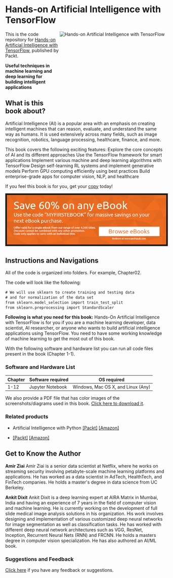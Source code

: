 # Hands-on Artificial Intelligence with TensorFlow

<a href="https://www.packtpub.com/big-data-and-business-intelligence/hands-artificial-intelligence-tensorflow?utm_source=github&utm_medium=repository&utm_campaign=9781788998079 "><img src="https://dz13w8afd47il.cloudfront.net/sites/default/files/imagecache/ppv4_main_book_cover/B10234.png" alt="Hands-on Artificial Intelligence with TensorFlow" height="256px" align="right"></a>

This is the code repository for [Hands-on Artificial Intelligence with TensorFlow](https://www.packtpub.com/big-data-and-business-intelligence/hands-artificial-intelligence-tensorflow?utm_source=github&utm_medium=repository&utm_campaign=9781788998079 ), published by Packt.

**Useful techniques in machine learning and deep learning for building intelligent applications**

## What is this book about?
Artificial Intelligence (AI) is a popular area with an emphasis on creating intelligent machines that can reason, evaluate, and understand the same way as humans. It is used extensively across many fields, such as image recognition, robotics, language processing, healthcare, finance, and more.

This book covers the following exciting features:
Explore the core concepts of AI and its different approaches 
Use the TensorFlow framework for smart applications 
Implement various machine and deep learning algorithms with TensorFlow 
Design self-learning RL systems and implement generative models 
Perform GPU computing efficiently using best practices 
Build enterprise-grade apps for computer vision, NLP, and healthcare 

If you feel this book is for you, get your [copy](https://www.amazon.com/dp/1788998073) today!

<a href="https://www.packtpub.com/?utm_source=github&utm_medium=banner&utm_campaign=GitHubBanner"><img src="https://raw.githubusercontent.com/PacktPublishing/GitHub/master/GitHub.png" 
alt="https://www.packtpub.com/" border="5" /></a>

## Instructions and Navigations
All of the code is organized into folders. For example, Chapter02.

The code will look like the following:
```
# We will use sklearn to create training and testing data
# and for normalization of the data set
from sklearn.model_selection import train_test_split
from sklearn.preprocessing import StandardScaler
```

**Following is what you need for this book:**
Hands-On Artificial Intelligence with TensorFlow is for you if you are a machine learning developer, data scientist, AI researcher, or anyone who wants to build artificial intelligence applications using TensorFlow. You need to have some working knowledge of machine learning to get the most out of this book.

With the following software and hardware list you can run all code files present in the book (Chapter 1-1).
### Software and Hardware List
| Chapter | Software required | OS required |
| -------- | ------------------------------------ | ----------------------------------- |
| 1-12 | Jupyter Notebook | Windows, Mac OS X, and Linux (Any) |


We also provide a PDF file that has color images of the screenshots/diagrams used in this book. [Click here to download it]().

### Related products
* Artificial Intelligence with Python [[Packt]](https://www.packtpub.com/big-data-and-business-intelligence/artificial-intelligence-python?utm_source=github&utm_medium=repository&utm_campaign=9781786464392 ) [[Amazon]](https://www.amazon.com/dp/178646439X)

*  [[Packt]](https://www.packtpub.com/big-data-and-business-intelligence/artificial-intelligence-example?utm_source=github&utm_medium=repository&utm_campaign=) [[Amazon]](https://www.amazon.com/dp/1788990544)


## Get to Know the Author
**Amir Ziai**
Amir Ziai is a senior data scientist at Netflix, where he works on streaming security involving petabyte-scale machine learning platforms and applications. He has worked as a data scientist in AdTech, HealthTech, and FinTech companies. He holds a master's degree in data science from UC Berkeley.

**Ankit Dixit**
Ankit Dixit is a deep learning expert at AIRA Matrix in Mumbai, India and having an experience of 7 years in the field of computer vision and machine learning. He is currently working on the development of full slide medical image analysis solutions in his organization. His work involves designing and implementation of various customized deep neural networks for image segmentation as well as classification tasks. He has worked with different deep neural network architectures such as VGG, ResNet, Inception, Recurrent Neural Nets (RNN) and FRCNN. He holds a masters degree in computer vision specialization. He has also authored an AI/ML book.


### Suggestions and Feedback
[Click here](https://docs.google.com/forms/d/e/1FAIpQLSdy7dATC6QmEL81FIUuymZ0Wy9vH1jHkvpY57OiMeKGqib_Ow/viewform) if you have any feedback or suggestions.


